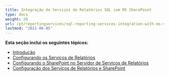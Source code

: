 ```yaml
---
title: Integração de Serviços de Relatórios SQL com MS SharePoint
type: docs
weight: 20
url: /pt/reportingservices/sql-reporting-services-integration-with-ms-sharepoint/
lastmod: "2021-06-05"
---
```


**Esta seção inclui os seguintes tópicos:**

- [Introdução](/pdf/pt/reportingservices/introduction/)
- [Configurando os Serviços de Relatórios](/pdf/pt/reportingservices/setting-up-reporting-services/)
- [Configurando o SharePoint no Servidor de Serviços de Relatórios](/pdf/pt/reportingservices/setting-up-sharepoint-on-reporting-services-server/)
- [Configuração dos Serviços de Relatórios e SharePoint](/pdf/pt/reportingservices/reporting-services-and-sharepoint-configuration/)